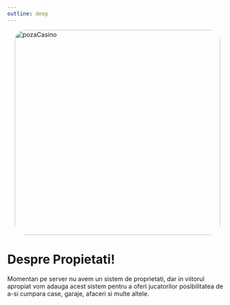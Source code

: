 ```yaml
---
outline: deep
---
```

<img src="https://static.vecteezy.com/system/resources/previews/049/571/993/non_2x/modern-apartment-building-facade-isolated-on-transparent-background-free-png.png" alt="pozaCasino" width="470" height="470" style="display: block; margin: 0px auto; border-radius: 1%; border-radius: 5%;" >

# Despre Propietati!

Momentan pe server nu avem un sistem de proprietati, dar in viitorul apropiat vom adauga acest sistem pentru a oferi jucatorilor posibilitatea de a-si cumpara case, garaje, afaceri si multe altele.